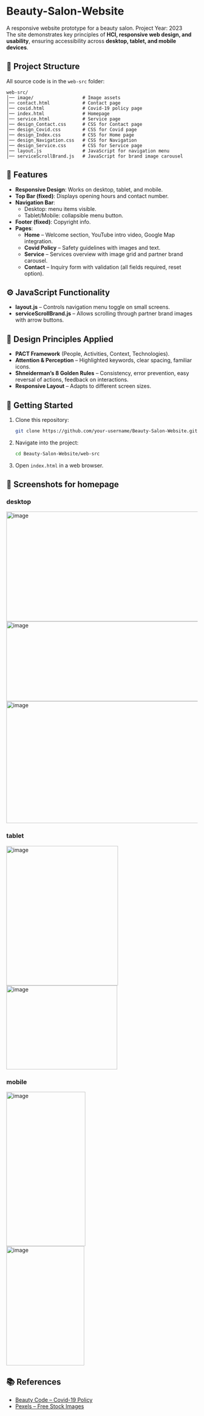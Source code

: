 # Beauty-Salon-Website
A responsive website prototype for a beauty salon. Project Year: 2023 <br>
The site demonstrates key principles of **HCI, responsive web design, and usability**, ensuring accessibility across **desktop, tablet, and mobile devices**.  

## 📂 Project Structure  
All source code is in the `web-src` folder:  
```
web-src/
│── image/                  # Image assets
│── contact.html            # Contact page
│── covid.html              # Covid-19 policy page
│── index.html              # Homepage
│── service.html            # Service page
│── design_Contact.css      # CSS for Contact page
│── design_Covid.css        # CSS for Covid page
│── design_Index.css        # CSS for Home page
│── design_Navigation.css   # CSS for Navigation
│── design_Service.css      # CSS for Service page
│── layout.js               # JavaScript for navigation menu
│── serviceScrollBrand.js   # JavaScript for brand image carousel
```

## 🎨 Features  
- **Responsive Design**: Works on desktop, tablet, and mobile.  
- **Top Bar (fixed)**: Displays opening hours and contact number.  
- **Navigation Bar**:  
  - Desktop: menu items visible.  
  - Tablet/Mobile: collapsible menu button.  
- **Footer (fixed)**: Copyright info.  
- **Pages**:  
  - **Home** – Welcome section, YouTube intro video, Google Map integration.  
  - **Covid Policy** – Safety guidelines with images and text.  
  - **Service** – Services overview with image grid and partner brand carousel.  
  - **Contact** – Inquiry form with validation (all fields required, reset option).  

## ⚙️ JavaScript Functionality  
- **layout.js** – Controls navigation menu toggle on small screens.  
- **serviceScrollBrand.js** – Allows scrolling through partner brand images with arrow buttons.  

## 📖 Design Principles Applied  
- **PACT Framework** (People, Activities, Context, Technologies).  
- **Attention & Perception** – Highlighted keywords, clear spacing, familiar icons.  
- **Shneiderman’s 8 Golden Rules** – Consistency, error prevention, easy reversal of actions, feedback on interactions.  
- **Responsive Layout** – Adapts to different screen sizes.  

## 🚀 Getting Started  
1. Clone this repository:  
   ```bash
   git clone https://github.com/your-username/Beauty-Salon-Website.git
   ```  
2. Navigate into the project:  
   ```bash
   cd Beauty-Salon-Website/web-src
   ```  
3. Open `index.html` in a web browser.  

## 📸 Screenshots for homepage 
<h3>desktop </h3>
<img width="712" height="289" alt="image" src="https://github.com/user-attachments/assets/bc713bf7-135c-4dac-8b64-5d506d7fc29e" />
<img width="709" height="210" alt="image" src="https://github.com/user-attachments/assets/ba12d52b-40b8-415a-88c1-7d8d122961ca" />
<img width="713" height="321" alt="image" src="https://github.com/user-attachments/assets/2f27effd-bd51-495e-a81b-d71090ae4626" />

<h3>tablet</h3>
<img width="294" height="367" alt="image" src="https://github.com/user-attachments/assets/70c30f1d-04a1-4e88-b97b-da75ab7701e9" />
<br>
<img width="292" height="221" alt="image" src="https://github.com/user-attachments/assets/9d9423ee-d0f9-4e8e-8783-4f7a177d723d" />

<h3>mobile</h3>
<img width="208" height="406" alt="image" src="https://github.com/user-attachments/assets/a5491714-8177-42bf-aae7-d931023471a3" />
<br>
<img width="205" height="314" alt="image" src="https://github.com/user-attachments/assets/7d2fbcd5-cbb9-4d8b-91b1-c3948ffe0585" />


## 📚 References  
- [Beauty Code – Covid-19 Policy](https://beautycodesalon.co.uk/covid-19/)  
- [Pexels – Free Stock Images](https://www.pexels.com/)  
